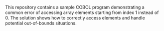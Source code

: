This repository contains a sample COBOL program demonstrating a common error of accessing array elements starting from index 1 instead of 0.  The solution shows how to correctly access elements and handle potential out-of-bounds situations.